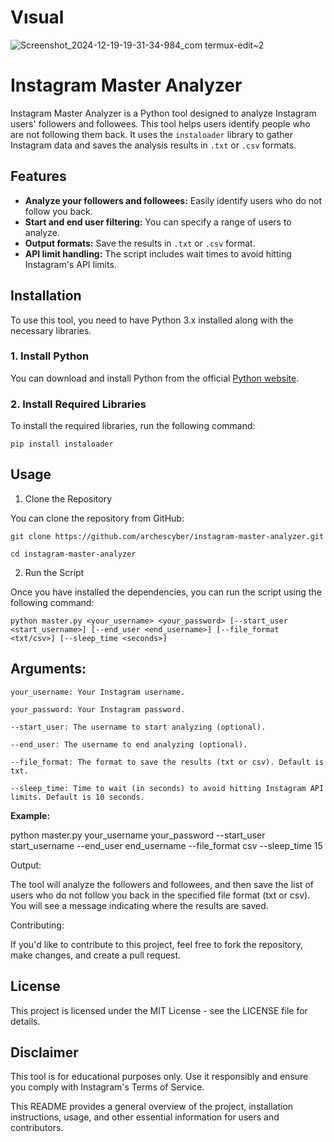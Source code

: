 # Vısual

![Screenshot_2024-12-19-19-31-34-984_com termux-edit~2](https://github.com/user-attachments/assets/3bb63a80-001b-4547-ae2b-ea6f29e048c5)


# Instagram Master Analyzer

Instagram Master Analyzer is a Python tool designed to analyze Instagram users' followers and followees. This tool helps users identify people who are not following them back. It uses the `instaloader` library to gather Instagram data and saves the analysis results in `.txt` or `.csv` formats.

## Features

- **Analyze your followers and followees:** Easily identify users who do not follow you back.
- **Start and end user filtering:** You can specify a range of users to analyze.
- **Output formats:** Save the results in `.txt` or `.csv` format.
- **API limit handling:** The script includes wait times to avoid hitting Instagram's API limits.

## Installation

To use this tool, you need to have Python 3.x installed along with the necessary libraries.

### 1. Install Python

You can download and install Python from the official [Python website](https://www.python.org/downloads/).

### 2. Install Required Libraries

To install the required libraries, run the following command:

```
pip install instaloader
```
## Usage

1. Clone the Repository

You can clone the repository from GitHub:

```
git clone https://github.com/archescyber/instagram-master-analyzer.git
```
```
cd instagram-master-analyzer
```

2. Run the Script

Once you have installed the dependencies, you can run the script using the following command:

`python master.py <your_username> <your_password> [--start_user <start_username>] [--end_user <end_username>] [--file_format <txt/csv>] [--sleep_time <seconds>]`

## Arguments:

`your_username: Your Instagram username.`

`your_password: Your Instagram password.`

`--start_user: The username to start analyzing (optional).`

`--end_user: The username to end analyzing (optional).`

`--file_format: The format to save the results (txt or csv). Default is txt.`

`--sleep_time: Time to wait (in seconds) to avoid hitting Instagram API limits. Default is 10 seconds.`


**Example:**

python master.py your_username your_password --start_user start_username --end_user end_username --file_format csv --sleep_time 15

Output:

The tool will analyze the followers and followees, and then save the list of users who do not follow you back in the specified file format (txt or csv). You will see a message indicating where the results are saved.

Contributing:

If you'd like to contribute to this project, feel free to fork the repository, make changes, and create a pull request.

## License

This project is licensed under the MIT License - see the LICENSE file for details.



## Disclaimer

This tool is for educational purposes only. Use it responsibly and ensure you comply with Instagram's Terms of Service.

This README provides a general overview of the project, installation instructions, usage, and other essential information for users and contributors.
